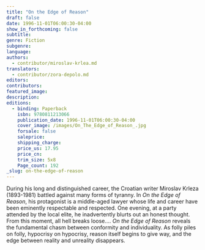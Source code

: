 ```yaml
---
title: "On the Edge of Reason"
draft: false
date: 1996-11-01T06:00:30-04:00
show_in_forthcoming: false
subtitle:
genre: Fiction
subgenre:
language:
authors:
  - contributor/miroslav-krlea.md
translators:
  - contributor/zora-depolo.md
editors:
contributors:
featured_image:
description:
editions:
  - binding: Paperback
    isbn: 9780811213066
    publication_date: 1996-11-01T06:00:30-04:00
    cover_image: /images/On_The_Edge_of_Reason_.jpg
    forsale: false
    saleprice:
    shipping_charge:
    price_us: 17.95
    price_cn:
    trim_size: 5x8
    Page_count: 192
_slug: on-the-edge-of-reason
---
```


During his long and distinguished career, the Croatian writer Miroslav Krleza (1893-1981) battled against many forms of tyranny. In _On the Edge of Reason_, his protagonist is a middle-aged lawyer whose life and career have been eminently respectable and respected. One evening, at a party attended by the local elite, he inadvertently blurts out an honest thought. From this moment, all hell breaks loose.... _On the Edge of Reason_ reveals the fundamental chasm between conformity and individuality. As folly piles on folly, hypocrisy on hypocrisy, reason itself begins to give way, and the edge between reality and unreality disappears.

